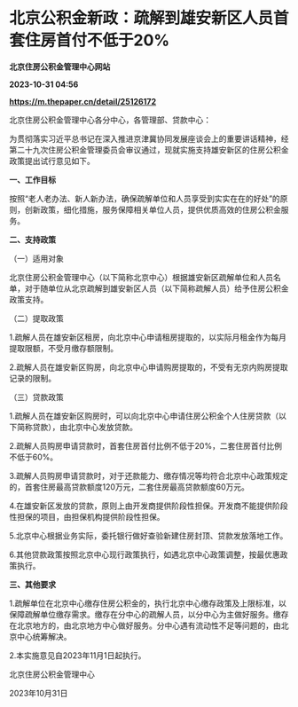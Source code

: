 # 北京公积金新政：疏解到雄安新区人员首套住房首付不低于20%
**北京住房公积金管理中心网站**

**2023-10-31 04:56**

**https://m.thepaper.cn/detail/25126172**

北京住房公积金管理中心各分中心，各管理部、贷款中心：

为贯彻落实习近平总书记在深入推进京津冀协同发展座谈会上的重要讲话精神，经第二十九次住房公积金管理委员会审议通过，现就实施支持雄安新区的住房公积金政策提出试行意见如下。

**一、工作目标**

按照“老人老办法、新人新办法，确保疏解单位和人员享受到实实在在的好处”的原则，创新政策，细化措施，服务保障相关单位人员，提供优质高效的住房公积金服务。

**二、支持政策**

（一）适用对象

北京住房公积金管理中心（以下简称北京中心）根据雄安新区疏解单位和人员名单，对于随单位从北京疏解到雄安新区人员（以下简称疏解人员）给予住房公积金政策支持。

（二）提取政策

1.疏解人员在雄安新区租房，向北京中心申请租房提取的，以实际月租金作为每月提取限额，不受月缴存额限制。

2.疏解人员在雄安新区购房，向北京中心申请购房提取的，不受有无京内购房提取记录的限制。

（三）贷款政策

1.疏解人员在雄安新区购房时，可以向北京中心申请住房公积金个人住房贷款（以下简称贷款），由北京中心发放贷款。

2.疏解人员购房申请贷款时，首套住房首付比例不低于20%，二套住房首付比例不低于60%。

3.疏解人员购房申请贷款时，对于还款能力、缴存情况等均符合北京中心政策规定的，首套住房最高贷款额度120万元，二套住房最高贷款额度60万元。

4.在雄安新区发放的贷款，原则上由开发商提供阶段性担保。开发商不能提供阶段性担保的项目，由担保机构提供阶段性担保。

5.北京中心根据业务实际，委托银行做好查验新建住房封顶、贷款发放落地工作。

6.其他贷款政策按照北京中心现行政策执行，如遇北京中心政策调整，按最优惠政策执行。

**三、其他要求**

1.疏解单位在北京中心缴存住房公积金的，执行北京中心缴存政策及上限标准，以保障疏解单位缴存需求。缴存在分中心的疏解人员，以分中心为主做好服务。缴存在北京地方的，由北京地方中心做好服务。分中心遇有流动性不足等问题的，由北京中心统筹解决。

2.本实施意见自2023年11月1日起执行。

北京住房公积金管理中心

2023年10月31日